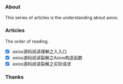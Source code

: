 ### About

This series of articles is the understanding about axios.

### Articles

The order of reading.

-   [x]  axios源码阅读理解之入入口
-   [x]  axios源码阅读裂解之Axios构造函数
-   [x]  axios源码阅读裂解之实际请求  

### Thanks
